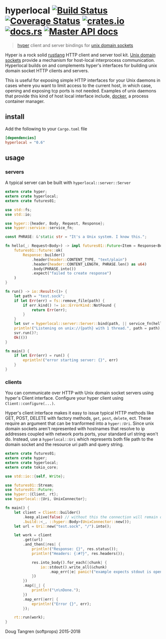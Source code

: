 # hyperlocal [![Build Status](https://travis-ci.org/softprops/hyperlocal.svg?branch=master)](https://travis-ci.org/softprops/hyperlocal) [![Coverage Status](https://coveralls.io/repos/github/softprops/hyperlocal/badge.svg)](https://coveralls.io/github/softprops/hyperlocal) [![crates.io](https://img.shields.io/crates/v/hyperlocal.svg)](https://crates.io/crates/hyperlocal) [![docs.rs](https://docs.rs/hyperlocal/badge.svg)](https://docs.rs/hyperlocal) [![Master API docs](https://img.shields.io/badge/docs-master-green.svg)](https://softprops.github.io/hyperlocal)

> [hyper](https://github.com/hyperium/hyper) client and server bindings for [unix domain sockets](https://github.com/tokio-rs/tokio-uds)

Hyper is a rock solid [rustlang](https://www.rust-lang.org/) HTTP client and server tool kit. [Unix domain sockets](https://en.wikipedia.org/wiki/Unix_domain_socket) provide
a mechanism for host-local interprocess communication. Hyperlocal builds on and complements hyper's interfaces for building unix domain socket HTTP clients and servers.

This is useful for exposing simple HTTP interfaces for your Unix daemons in cases where you want to limit access to the current host, in which case, opening and exposing tcp ports is not needed. Examples of unix daemons that provide this kind of host local interface include, [docker](https://docs.docker.com/engine/misc/), a process container manager.


## install

Add the following to your `Cargo.toml` file

```toml
[dependencies]
hyperlocal = "0.6"
```

## usage

### servers

A typical server can be built with `hyperlocal::server::Server`

```rust
extern crate hyper;
extern crate hyperlocal;
extern crate futures01;

use std::fs;
use std::io;

use hyper::{header, Body, Request, Response};
use hyper::service::service_fn;

const PHRASE: &'static str = "It's a Unix system. I know this.";

fn hello(_: Request<Body>) -> impl futures01::Future<Item = Response<Body>, Error = io::Error> + Send {
    futures01::future::ok(
        Response::builder()
            .header(header::CONTENT_TYPE, "text/plain")
            .header(header::CONTENT_LENGTH, PHRASE.len() as u64)
            .body(PHRASE.into())
            .expect("failed to create response")
    )
}

fn run() -> io::Result<()> {
    let path = "test.sock";
    if let Err(err) = fs::remove_file(path) {
        if err.kind() != io::ErrorKind::NotFound {
            return Err(err);
        }
    }
    let svr = hyperlocal::server::Server::bind(path, || service_fn(hello))?;
    println!("Listening on unix://{path} with 1 thread.", path = path);
    svr.run()?;
    Ok(())
}

fn main() {
    if let Err(err) = run() {
        eprintln!("error starting server: {}", err)
    }
}
```

### clients

You can communicate over HTTP with Unix domain socket servers using hyper's Client interface.
Configure your hyper client using `Client::configure(...)`.

Hyper's client
interface makes it easy to issue typical HTTP methods like GET, POST, DELETE with factory methods,
`get`, `post`, `delete`, ect. These require an argument that can be tranformed into a `hyper::Uri`.
Since unix domain sockets aren't represented with hostnames that resolve to ip addresses coupled with network ports ports,
your standard url string won't do. Instead, use a `hyperlocal::Uri`
which represents both file path to the domain socket and the resource uri path and query string.

```rust
extern crate futures01;
extern crate hyper;
extern crate hyperlocal;
extern crate tokio_core;

use std::io::{self, Write};

use futures01::Stream;
use futures01::Future;
use hyper::{Client, rt};
use hyperlocal::{Uri, UnixConnector};

fn main() {
    let client = Client::builder()
        .keep_alive(false) // without this the connection will remain open
        .build::<_, ::hyper::Body>(UnixConnector::new());
    let url = Uri::new("test.sock", "/").into();

    let work = client
        .get(url)
        .and_then(|res| {
            println!("Response: {}", res.status());
            println!("Headers: {:#?}", res.headers());

            res.into_body().for_each(|chunk| {
                io::stdout().write_all(&chunk)
                    .map_err(|e| panic!("example expects stdout is open, error={}", e))
            })
        })
        .map(|_| {
            println!("\n\nDone.");
        })
        .map_err(|err| {
            eprintln!("Error {}", err);
        });

    rt::run(work);
}
```

Doug Tangren (softprops) 2015-2018
